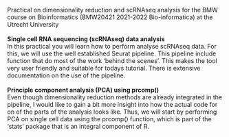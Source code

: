 Practical on dimensionality reduction and scRNAseq analysis for the BMW course on Bioinformatics (BMW20421 2021-2022 Bio-informatica) at the Utrecht University \
\
**Single cell RNA sequencing (scRNAseq) data analysis** \
	In this practical you will learn how to perform analyse scRNAseq data. For this, we will use the well established Seurat pipeline. This pipeline include function that do most of the work ‘behind the scenes’. This makes the tool very user friendly and suitable for todays tutorial. There is extensive documentation on the use of the pipeline. \
\
**Principle component analysis (PCA) using prcomp()** \
	Even though dimensionality reduction methods are already integrated in the pipeline, I would like to gain a bit more insight into how the actual code for on of the parts of the analysis looks like. Thus, we will start by performing PCA on single cell data using the prcomp() function, which is part of the ‘stats’ package that is an integral component of R.

